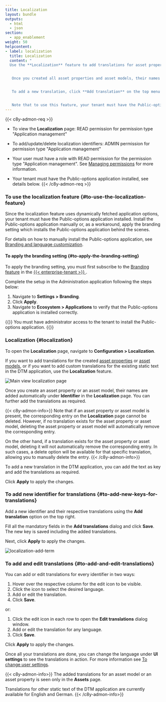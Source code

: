 ```yaml
---
title: Localization
layout: bundle
outputs:
  - html
  - json
section:
  - app_enablement
weight: 50
helpcontent:
- label: localization
  title: Localization
  content: "
  Use the **Localization** feature to add translations for asset properties or asset models, as well as to add custom translations for the existing static text in the DTM application.


   Once you created all asset properties and asset models, their names are added under **Identifier** in the **Localization** page. You can add further translations as required.  


   To add a new translation, click **Add translation** on the top menu bar. In the resulting dialog box, add the name of the key, followed by the translation in the respective field.


   Note that to use this feature, your tenant must have the Public-options application installed."
---
```


{{< c8y-admon-req >}}
* To view the **Localization** page: READ permission for permission type "Application management"

* To add/update/delete localization identifiers: ADMIN permission for permission type "Application management"

* Your user must have a role with READ permission for the permission type "Application management". See [Managing permissions](/standard-tenant/managing-permissions/) for more information.

* Your tenant must have the Public-options application installed, see details below.
{{< /c8y-admon-req >}}

### To use the localization feature {#to-use-the-localization-feature}
Since the localization feature uses dynamically fetched application options, your tenant must have the Public-options application installed. Install the Public-options application manually or, as a workaround, apply the branding setting which installs the Public-options application behind the scenes.

For details on how to manually install the Public-options application, see [Branding and language customization](/web/application-configuration/#branding-languages-customization).

#### To apply the branding setting {#to-apply-the-branding-setting}
To apply the branding setting, you must first subscribe to the [Branding feature](/enterprise-tenant/customization/#branding) in the [{{< enterprise-tenant >}} ](/enterprise-tenant/enterprise-tenant-introduction/).

Complete the setup in the Administration application following the steps below:

1. Navigate to **Settings > Branding**.
2. Click **Apply**.
3. Navigate to **Ecosystem > Applications** to verify that the Public-options application is installed correctly.

{{<c8y-admon-info>}}
You must have administrator access to the tenant to install the Public-options application.
{{</c8y-admon-info>}}

### Localization {#localization}

To open the **Localization** page, navigate to **Configuration > Localization**.

If you want to add translations for the created [asset properties](/dtm/asset-types/#property-library) or [asset models](/dtm/asset-types/#asset-types), or if you want to add custom translations for the existing static text in the DTM application, use the **Localization** feature.

![Main view localization page](/images/dtm/localization/dtm-localization-main-page.png)

Once you create an asset property or an asset model, their names are added automatically under **Identifier** in the **Localization** page. You can further add the translations as required.

{{< c8y-admon-info>}}
Note that if an asset property or asset model is present, the corresponding entry on the **Localization** page cannot be deleted. However, if no translation exists for the asset property or asset model, deleting the asset property or asset model will automatically remove the corresponding entry.

On the other hand, if a translation exists for the asset property or asset model, deleting it will not automatically remove the corresponding entry. In such cases, a delete option will be available for that specific translation, allowing you to manually delete the entry.
{{< /c8y-admon-info>}}

To add a new translation in the DTM application, you can add the text as key and add the translations as required.

Click **Apply** to apply the changes.

### To add new identifier for translations {#to-add-new-keys-for-translations}

Add a new identifier and their respective translations using the **Add translation** option on the top right.

Fill all the mandatory fields in the **Add translations** dialog and click **Save**. The new key is saved including the added translations.

Next, click **Apply** to apply the changes.


![localization-add-term](/images/dtm/localization/dtm-localization-add-term.png)

### To add and edit translations {#to-add-and-edit-translations}

 You can add or edit translations for every identifier in two ways:

1. Hover over the respective column for the edit icon to be visible.
2. Click the icon to select the desired language.
3. Add or edit the translation.
4. Click **Save**.

or:

1. Click the edit icon in each row to open the **Edit translations** dialog window.
2. Add or edit the translation for any language.
3. Click **Save**.

Click **Apply** to apply the changes.

Once all your translations are done, you can change the language under **UI settings** to see the translations in action. For more information see [To change user settings](/get-familiar-with-the-ui/user-settings/#to-change-user-settings).


{{< c8y-admon-info>}}
The added translations for an asset model or an asset property is seen only in the **Assets** page.

Translations for other static text of the DTM application are currently available for English and German.
{{< /c8y-admon-info>}}
